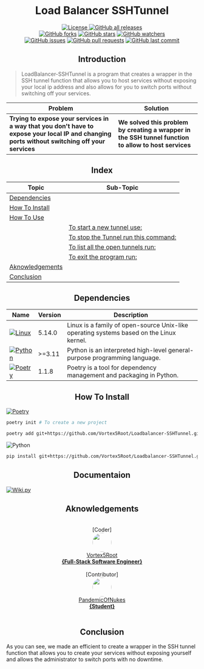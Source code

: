 <h1 align="center">Load Balancer SSHTunnel</h1>
<p align="center">
    <a href="https://github.com/Vortex5Root/Loadbalancer-SSHTunnel/blob/master/LICENSE"><img src="https://img.shields.io/github/license/Vortex5Root/Loadbalancer-SSHTunnel.svg" alt="License">
    <a href="https://github.com/Vortex5Root/Loadbalancer-SSHTunnel/releases"><img src="https://img.shields.io/github/downloads/Vortex5Root/Loadbalancer-SSHTunnel/total.svg" alt="GitHub all releases"></a><br>
    <a href="https://github.com/Vortex5Root/Loadbalancer-SSHTunnel/network"><img src="https://img.shields.io/github/forks/Vortex5Root/Loadbalancer-SSHTunnel.svg" alt="GitHub forks"></a>
    <a href="https://github.com/Vortex5Root/Loadbalancer-SSHTunnel/stargazers"><img src="https://img.shields.io/github/stars/Vortex5Root/Loadbalancer-SSHTunnel.svg" alt="GitHub stars"></a>
    <a href="https://github.com/Vortex5Root/Loadbalancer-SSHTunnel/watchers"><img src="https://img.shields.io/github/watchers/Vortex5Root/Loadbalancer-SSHTunnel.svg" alt="GitHub watchers"></a><br>
    <a href="https://github.com/Vortex5Root/Loadbalancer-SSHTunnel/issues"><img src="https://img.shields.io/github/issues/Vortex5Root/Loadbalancer-SSHTunnel.svg" alt="GitHub issues"></a>
    <a href="https://github.com/Vortex5Root/Loadbalancer-SSHTunnel/pulls"><img src="https://img.shields.io/github/issues-pr/Vortex5Root/Loadbalancer-SSHTunnel.svg" alt="GitHub pull requests"></a>
    <a href="https://github.com/Vortex5Root/Loadbalancer-SSHTunnel/commits/master"><img src="https://img.shields.io/github/last-commit/Vortex5Root/Loadbalancer-SSHTunnel.svg" alt="GitHub last commit"></a>
</p>

<h2 align="center">Introduction</h2>

> LoadBalancer-SSHTunnel is a program that creates a wrapper in the SSH tunnel function that allows you to host services without exposing your local ip address and also allows for you to switch ports without switching off your services. 

| Problem | Solution |
| --- | --- |
| **Trying to expose your services in a way that you don't have to expose your local IP and changing ports without switching off your services** | **We solved this problem by creating a wrapper in the SSH tunnel function to allow to host services** |

<h2 align="center"> Index </h2>

| Topic | Sub-Topic |
| --- | --- |
| [Dependencies](#dependencies) | |
| [How To Install](#how-to-install) | |
| [How To Use](#how-to-use) | |
| | [To start a new tunnel use:](#to-start-a-new-tunnel-use) |
| | [To stop the Tunnel run this command:](#to-stop-the-tunnel-run-this-command) |
| | [To list all the open tunnels run:](#to-list-all-the-open-tunnels-run) |
| | [To exit the program run:](#to-exit-the-program-run) |
| [Aknowledgements](#aknowledgements) | |
| [Conclusion](#conclusion) | |

<h2 align="center">Dependencies</h2>

| Name | Version | Description |
| --- | --- | --- |
| [![Linux](https://img.shields.io/badge/Linux-A81D33?style=for-the-badge&logo=linux&logoColor=ffffff)](https://www.linux.org/) | 5.14.0 | Linux is a family of open-source Unix-like operating systems based on the Linux kernel. |
| [![Python](https://img.shields.io/badge/Python-3776AB?style=for-the-badge&logo=python&logoColor=ffdd54)](https://www.python.org/) | >=3.11 | Python is an interpreted high-level general-purpose programming language. |
| [![Poetry](https://img.shields.io/endpoint?url=https://python-poetry.org/badge/v0.json?style=for-the-badge)](https://python-poetry.org/) | 1.1.8 | Poetry is a tool for dependency management and packaging in Python. |

<h2 align="center">How To Install</h2>

[![Poetry](https://img.shields.io/endpoint?url=https://python-poetry.org/badge/v0.json)](https://python-poetry.org/)
```bash
poetry init # To create a new project

poetry add git+https://github.com/Vortex5Root/Loadbalancer-SSHTunnel.git
```

![Python](https://img.shields.io/badge/python-3670A0?style=for-the-badge&logo=python&logoColor=ffdd54)
```bash
pip install git+https://github.com/Vortex5Root/Loadbalancer-SSHTunnel.git#egg=vngrok
```

<h2 align="center">Documentaion</h2>

[![Wiki.py](https://img.shields.io/badge/wiki.js-%231976D2.svg?style=for-the-badge&logo=wikidotjs&logoColor=white)](DOCUMENTION.md)

<h2 align="center">Aknowledgements</h2>

<p align="center">
    <br>[Coder]<br>
    <a href="https://github.com/Vortex5Root"><img src=https://avatars.githubusercontent.com/u/102427260?s=200&v=4 width=50 style="border-radius: 50%;"><br>Vortex5Root <br><b>        {Full-Stack Software Engineer}</b></a><br>
    <br>[Contributor]<br>
    <a href="https://github.com/PandemicOfNukes"><img src=https://avatars.githubusercontent.com/u/59929476?s=200&v=4 width=50 style="border-radius: 50%;"><br>PandemicOfNukes <br><b>        {Student}</b></a><br><br>
</p>

<h2 align="center">Conclusion</h2>
As you can see, we made an efficient to create a wrapper in the SSH tunnel function that allows you to create your services without exposing yourself and allows the administrator to switch ports with no downtime.
